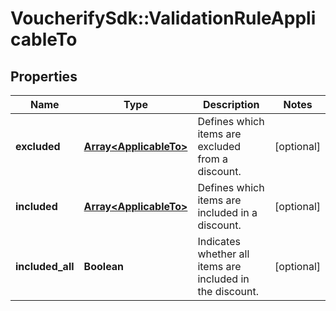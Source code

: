 # VoucherifySdk::ValidationRuleApplicableTo

## Properties

| Name | Type | Description | Notes |
| ---- | ---- | ----------- | ----- |
| **excluded** | [**Array&lt;ApplicableTo&gt;**](ApplicableTo.md) | Defines which items are excluded from a discount. | [optional] |
| **included** | [**Array&lt;ApplicableTo&gt;**](ApplicableTo.md) | Defines which items are included in a discount. | [optional] |
| **included_all** | **Boolean** | Indicates whether all items are included in the discount. | [optional] |

